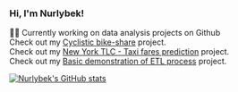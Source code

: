 ### Hi, I'm Nurlybek!

👨‍💻 Currently working on data analysis projects on Github<br/>
Check out my [Cyclistic bike-share](https://github.com/nourlybeque/Cyclistic-Bike-Share-Project) project.<br/>
Check out my [New York TLC - Taxi fares prediction](https://github.com/nourlybeque/New-York-TLC-project) project.<br/>
Check out my [Basic demonstration of ETL process](https://github.com/nourlybeque/ETL_warehouse_project) project. <br/>



[![Nurlybek's GitHub stats](https://github-readme-stats.vercel.app/api?username=nourlybeque)](https://github.com/nourlybeque/github-readme-stats)

